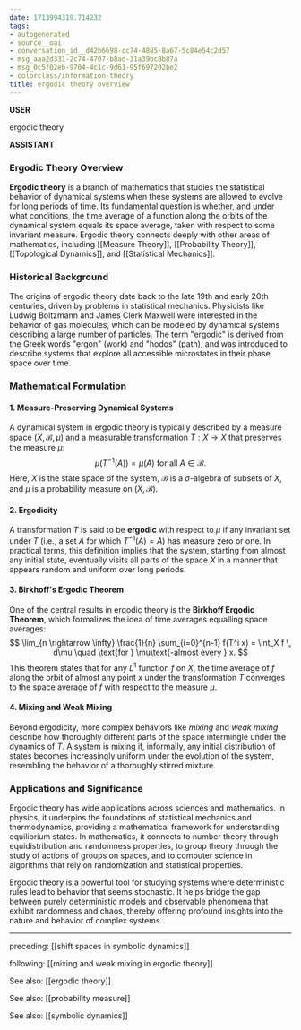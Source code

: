 ```yaml
---
date: 1713994319.714232
tags:
- autogenerated
- source__oai
- conversation_id__d42b6698-cc74-4885-8a67-5c84e54c2d57
- msg_aaa2d331-2c74-4707-b8ad-31a39bc8b87a
- msg_0c5f02eb-9704-4c1c-9d61-95f697202be2
- colorclass/information-theory
title: ergodic theory overview
---
```


**USER**

ergodic theory


**ASSISTANT**

### Ergodic Theory Overview

**Ergodic theory** is a branch of mathematics that studies the statistical behavior of dynamical systems when these systems are allowed to evolve for long periods of time. Its fundamental question is whether, and under what conditions, the time average of a function along the orbits of the dynamical system equals its space average, taken with respect to some invariant measure. Ergodic theory connects deeply with other areas of mathematics, including [[Measure Theory]], [[Probability Theory]], [[Topological Dynamics]], and [[Statistical Mechanics]].

### Historical Background

The origins of ergodic theory date back to the late 19th and early 20th centuries, driven by problems in statistical mechanics. Physicists like Ludwig Boltzmann and James Clerk Maxwell were interested in the behavior of gas molecules, which can be modeled by dynamical systems describing a large number of particles. The term "ergodic" is derived from the Greek words "ergon" (work) and "hodos" (path), and was introduced to describe systems that explore all accessible microstates in their phase space over time.

### Mathematical Formulation

#### 1. Measure-Preserving Dynamical Systems
A dynamical system in ergodic theory is typically described by a measure space $(X, \mathcal{B}, \mu)$ and a measurable transformation $T: X \rightarrow X$ that preserves the measure $\mu$:
$$
\mu(T^{-1}(A)) = \mu(A) \text{ for all } A \in \mathcal{B}.
$$
Here, $X$ is the state space of the system, $\mathcal{B}$ is a $\sigma$-algebra of subsets of $X$, and $\mu$ is a probability measure on $(X, \mathcal{B})$.

#### 2. Ergodicity
A transformation $T$ is said to be **ergodic** with respect to $\mu$ if any invariant set under $T$ (i.e., a set $A$ for which $T^{-1}(A) = A$) has measure zero or one. In practical terms, this definition implies that the system, starting from almost any initial state, eventually visits all parts of the space $X$ in a manner that appears random and uniform over long periods.

#### 3. Birkhoff's Ergodic Theorem
One of the central results in ergodic theory is the **Birkhoff Ergodic Theorem**, which formalizes the idea of time averages equalling space averages:
$$
\lim_{n \rightarrow \infty} \frac{1}{n} \sum_{i=0}^{n-1} f(T^i x) = \int_X f \, d\mu \quad \text{for } \mu\text{-almost every } x.
$$
This theorem states that for any $L^1$ function $f$ on $X$, the time average of $f$ along the orbit of almost any point $x$ under the transformation $T$ converges to the space average of $f$ with respect to the measure $\mu$.

#### 4. Mixing and Weak Mixing
Beyond ergodicity, more complex behaviors like *mixing* and *weak mixing* describe how thoroughly different parts of the space intermingle under the dynamics of $T$. A system is mixing if, informally, any initial distribution of states becomes increasingly uniform under the evolution of the system, resembling the behavior of a thoroughly stirred mixture.

### Applications and Significance

Ergodic theory has wide applications across sciences and mathematics. In physics, it underpins the foundations of statistical mechanics and thermodynamics, providing a mathematical framework for understanding equilibrium states. In mathematics, it connects to number theory through equidistribution and randomness properties, to group theory through the study of actions of groups on spaces, and to computer science in algorithms that rely on randomization and statistical properties.

Ergodic theory is a powerful tool for studying systems where deterministic rules lead to behavior that seems stochastic. It helps bridge the gap between purely deterministic models and observable phenomena that exhibit randomness and chaos, thereby offering profound insights into the nature and behavior of complex systems.


---

preceding: [[shift spaces in symbolic dynamics]]  


following: [[mixing and weak mixing in ergodic theory]]

See also: [[ergodic theory]]


See also: [[probability measure]]


See also: [[symbolic dynamics]]